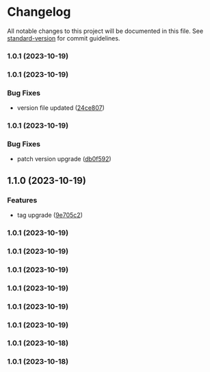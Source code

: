 # Changelog

All notable changes to this project will be documented in this file. See [standard-version](https://github.com/conventional-changelog/standard-version) for commit guidelines.

### 1.0.1 (2023-10-19)

### 1.0.1 (2023-10-19)


### Bug Fixes

* version file updated ([24ce807](https://github.com/https://github.com/nitya118/LocationTracker.git/commit/24ce80767da71a8f9ccd0e93d5c266db2a685044))

### 1.0.1 (2023-10-19)


### Bug Fixes

* patch version upgrade ([db0f592](https://github.com/https://github.com/nitya118/LocationTracker.git/commit/db0f5922d71b7d0aa0bfba00efd85ee7db40f68e))

## 1.1.0 (2023-10-19)


### Features

* tag upgrade ([9e705c2](https://github.com/https://github.com/nitya118/LocationTracker.git/commit/9e705c2f86577360396b4710e68dee22a85effc6))

### 1.0.1 (2023-10-19)

### 1.0.1 (2023-10-19)

### 1.0.1 (2023-10-19)

### 1.0.1 (2023-10-19)

### 1.0.1 (2023-10-19)

### 1.0.1 (2023-10-19)

### 1.0.1 (2023-10-18)

### 1.0.1 (2023-10-18)
